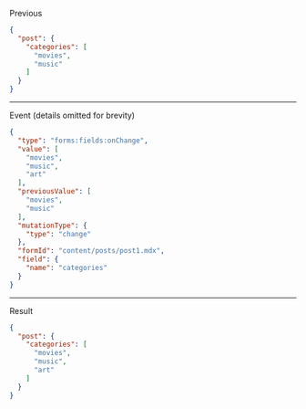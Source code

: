 Previous
```json
{
  "post": {
    "categories": [
      "movies",
      "music"
    ]
  }
}
```
---

Event (details omitted for brevity)
```json
{
  "type": "forms:fields:onChange",
  "value": [
    "movies",
    "music",
    "art"
  ],
  "previousValue": [
    "movies",
    "music"
  ],
  "mutationType": {
    "type": "change"
  },
  "formId": "content/posts/post1.mdx",
  "field": {
    "name": "categories"
  }
}
```
---

Result
```json
{
  "post": {
    "categories": [
      "movies",
      "music",
      "art"
    ]
  }
}
```